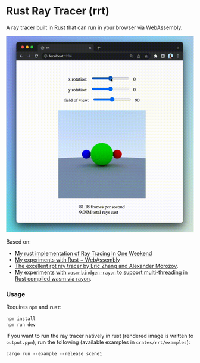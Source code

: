 # Rust Ray Tracer (rrt)

A ray tracer built in Rust that can run in your browser via WebAssembly.

![demo](demo.gif)

Based on:
- [My rust implementation of Ray Tracing In One Weekend](https://github.com/jaymody/ray-tracing-rust)
- [My experiments with Rust + WebAssembly](https://github.com/jaymody/game-of-life)
- [The excellent rpt ray tracer by Eric Zhang and Alexander Morozov](https://github.com/ekzhang/rpt).
- [My experiments with `wasm-bindgen-rayon` to support multi-threading in Rust compiled wasm via rayon](https://github.com/jaymody/rust-rayon-wasm-demo/tree/main).

### Usage
Requires `npm` and `rust`:
```shell
npm install
npm run dev
```

If you want to run the ray tracer natively in rust (rendered image is written to `output.ppm`), run the following (available examples in `crates/rrt/examples`):
```shell
cargo run --example --release scene1
```
